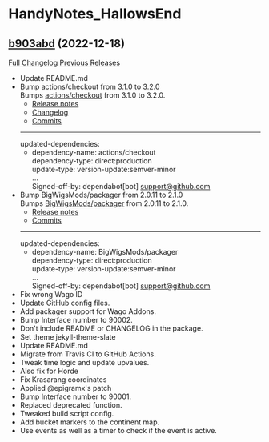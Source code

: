 # HandyNotes_HallowsEnd

## [b903abd](https://github.com/Ravendwyr/HandyNotes_HallowsEnd/tree/b903abd1ff7e4957c64449bc0284963a5670bac0) (2022-12-18)
[Full Changelog](https://github.com/Ravendwyr/HandyNotes_HallowsEnd/commits/b903abd1ff7e4957c64449bc0284963a5670bac0) [Previous Releases](https://github.com/Ravendwyr/HandyNotes_HallowsEnd/releases)

- Update README.md  
- Bump actions/checkout from 3.1.0 to 3.2.0  
    Bumps [actions/checkout](https://github.com/actions/checkout) from 3.1.0 to 3.2.0.  
    - [Release notes](https://github.com/actions/checkout/releases)  
    - [Changelog](https://github.com/actions/checkout/blob/main/CHANGELOG.md)  
    - [Commits](https://github.com/actions/checkout/compare/v3.1.0...v3.2.0)  
    ---  
    updated-dependencies:  
    - dependency-name: actions/checkout  
      dependency-type: direct:production  
      update-type: version-update:semver-minor  
    ...  
    Signed-off-by: dependabot[bot] <support@github.com>  
- Bump BigWigsMods/packager from 2.0.11 to 2.1.0  
    Bumps [BigWigsMods/packager](https://github.com/BigWigsMods/packager) from 2.0.11 to 2.1.0.  
    - [Release notes](https://github.com/BigWigsMods/packager/releases)  
    - [Commits](https://github.com/BigWigsMods/packager/compare/v2.0.11...v2.1.0)  
    ---  
    updated-dependencies:  
    - dependency-name: BigWigsMods/packager  
      dependency-type: direct:production  
      update-type: version-update:semver-minor  
    ...  
    Signed-off-by: dependabot[bot] <support@github.com>  
- Fix wrong Wago ID  
- Update GitHub config files.  
- Add packager support for Wago Addons.  
- Bump Interface number to 90002.  
- Don't include README or CHANGELOG in the package.  
- Set theme jekyll-theme-slate  
- Update README.md  
- Migrate from Travis CI to GitHub Actions.  
- Tweak time logic and update upvalues.  
- Also fix for Horde  
- Fix Krasarang coordinates  
- Applied @epigramx's patch  
- Bump Interface number to 90001.  
- Replaced deprecated function.  
- Tweaked build script config.  
- Add bucket markers to the continent map.  
- Use events as well as a timer to check if the event is active.  
